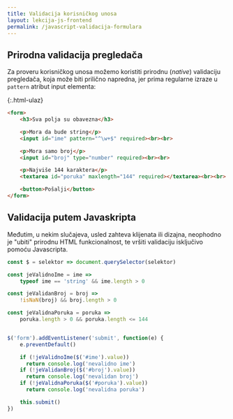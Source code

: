 ```yaml
---
title: Validacija korisničkog unosa
layout: lekcija-js-frontend
permalink: /javascript-validacija-formulara
--- 
```


## Prirodna validacija pregledača 

Za proveru korisničkog unosa možemo koristiti prirodnu (*native*) validaciju pregledača, koja može biti prilično napredna, jer prima regularne izraze u `pattern` atribut input elementa:

{:.html-ulaz}
```html
<form>
    <h3>Sva polja su obavezna</h3>

    <p>Mora da bude string</p>
    <input id="ime" pattern="^\w+$" required><br><br>

    <p>Mora samo broj</p>
    <input id="broj" type="number" required><br><br>

    <p>Najviše 144 karaktera</p>
    <textarea id="poruka" maxlength="144" required></textarea><br><br>

    <button>Pošalji</button>
</form>
```

## Validacija putem Javaskripta

Međutim, u nekim slučajeva, usled zahteva klijenata ili dizajna, neophodno je "ubiti" prirodnu HTML funkcionalnost, te vršiti validaciju isključivo pomoću Javascripta.

```js
const $ = selektor => document.querySelector(selektor)

const jeValidnoIme = ime =>
    typeof ime == 'string' && ime.length > 0

const jeValidanBroj = broj =>
    !isNaN(broj) && broj.length > 0

const jeValidnaPoruka = poruka =>
    poruka.length > 0 && poruka.length <= 144


$('form').addEventListener('submit', function(e) {
    e.preventDefault()

    if (!jeValidnoIme($('#ime').value))
      return console.log('nevalidno ime')
    if (!jeValidanBroj($('#broj').value))
      return console.log('nevalidan broj')
    if (!jeValidnaPoruka($('#poruka').value))
      return console.log('nevalidna poruka')

    this.submit()
})
```
